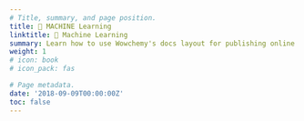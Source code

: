```yaml
---
# Title, summary, and page position.
title: 🤖 MACHINE Learning
linktitle: 🤖 Machine Learning
summary: Learn how to use Wowchemy's docs layout for publishing online courses, software documentation, and tutorials.
weight: 1
# icon: book
# icon_pack: fas

# Page metadata.
date: '2018-09-09T00:00:00Z'
toc: false
---
```

